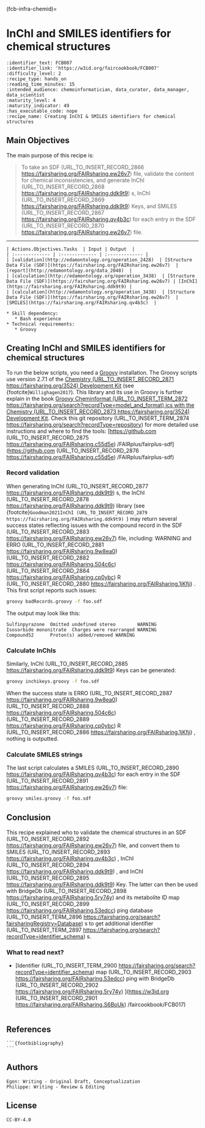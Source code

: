(fcb-infra-chemid)=
# InChI and SMILES identifiers for chemical structures



````{panels_fairplus}
:identifier_text: FCB007
:identifier_link: 'https://w3id.org/faircookbook/FCB007'
:difficulty_level: 2
:recipe_type: hands_on
:reading_time_minutes: 15
:intended_audience: chemoinformatician, data_curator, data_manager, data_scientist  
:maturity_level: 4
:maturity_indicator: 49
:has_executable_code: nope
:recipe_name: Creating InChI & SMILES identifiers for chemical structures 
```` 

## Main Objectives

The main purpose of this recipe is:

> To take an SDF (URL_TO_INSERT_RECORD_2866 https://fairsharing.org/FAIRsharing.ew26v7)  file, validate the content for chemical inconsistencies, and generate
> InChI (URL_TO_INSERT_RECORD_2868 https://fairsharing.org/FAIRsharing.ddk9t9) s, InChI (URL_TO_INSERT_RECORD_2869 https://fairsharing.org/FAIRsharing.ddk9t9) Keys, and SMILES (URL_TO_INSERT_RECORD_2867 https://fairsharing.org/FAIRsharing.qv4b3c)  for each entry in the SDF (URL_TO_INSERT_RECORD_2870 https://fairsharing.org/FAIRsharing.ew26v7)  file.

---

```{tabbed} FAIRification Objectives, Inputs and Outputs
| Actions.Objectives.Tasks  | Input | Output  |
| :------------- | :------------- | :------------- |
| [validation](http://edamontology.org/operation_2428)  | [Structure Data File (SDF)](https://fairsharing.org/FAIRsharing.ew26v7)  | [report](http://edamontology.org/data_2048)  |
| [calculation](http://edamontology.org/operation_3438)  | [Structure Data File (SDF)](https://fairsharing.org/FAIRsharing.ew26v7) | [InChI](https://fairsharing.org/FAIRsharing.ddk9t9) |
| [calculation](http://edamontology.org/operation_3438)  | [Structure Data File (SDF)](https://fairsharing.org/FAIRsharing.ew26v7)  | [SMILES](https://fairsharing.org/FAIRsharing.qv4b3c)  |
```
```{tabbed} Requirements
* Skill dependency:
   * Bash experience
* Technical requirements:
   * Groovy
```

## Creating InChI and SMILES identifiers for chemical structures

To run the below scripts, you need a [Groovy](https://groovy.apache.org/download.html) installation.
The Groovy scripts use version 2.7.1 of the [Chemistry (URL_TO_INSERT_RECORD_2871 https://fairsharing.org/3524)  Development Kit](https://cdk.github.io/)
(see {footcite}`Willighagen2017`). This library and its use in Groovy is further explain in
the book [Groovy Cheminformat (URL_TO_INSERT_TERM_2872 https://fairsharing.org/search?recordType=model_and_format) ics with the Chemistry (URL_TO_INSERT_RECORD_2873 https://fairsharing.org/3524)  Development Kit](https://egonw.github.io/cdkbook/).
Check this git repository (URL_TO_INSERT_TERM_2874 https://fairsharing.org/search?recordType=repository)  for more detailed use instructions and where to find the tools:
[https://github.com (URL_TO_INSERT_RECORD_2875 https://fairsharing.org/FAIRsharing.c55d5e) /FAIRplus/fairplus-sdf](https://github.com (URL_TO_INSERT_RECORD_2876 https://fairsharing.org/FAIRsharing.c55d5e) /FAIRplus/fairplus-sdf)

### Record validation

When generating InChI (URL_TO_INSERT_RECORD_2877 https://fairsharing.org/FAIRsharing.ddk9t9) s, the InChI (URL_TO_INSERT_RECORD_2878 https://fairsharing.org/FAIRsharing.ddk9t9)  library (see {footcite}`Goodman2021InChI (URL_TO_INSERT_RECORD_2879 https://fairsharing.org/FAIRsharing.ddk9t9) `) may return several success states reflecting issues with
the compound record in the SDF (URL_TO_INSERT_RECORD_2883 https://fairsharing.org/FAIRsharing.ew26v7)  file, including: WARNING and ERRO (URL_TO_INSERT_RECORD_2881 https://fairsharing.org/FAIRsharing.9w8ea0)  (URL_TO_INSERT_RECORD_2882 https://fairsharing.org/FAIRsharing.504c6c)  (URL_TO_INSERT_RECORD_2884 https://fairsharing.org/FAIRsharing.cp0ybc) R (URL_TO_INSERT_RECORD_2880 https://fairsharing.org/FAIRsharing.1jKfji) . This first script reports such issues:

```bash
groovy badRecords.groovy -f foo.sdf
```

The output may look like this:

```
Sulfinpyrazone  Omitted undefined stereo        WARNING
Isosorbide mononitrate  Charges were rearranged WARNING
Compound52      Proton(s) added/removed WARNING
```

### Calculate InChls

Similarly, InChI (URL_TO_INSERT_RECORD_2885 https://fairsharing.org/FAIRsharing.ddk9t9) Keys can be generated:

```bash
groovy inchikeys.groovy -f foo.sdf
```

When the success state is ERRO (URL_TO_INSERT_RECORD_2887 https://fairsharing.org/FAIRsharing.9w8ea0)  (URL_TO_INSERT_RECORD_2888 https://fairsharing.org/FAIRsharing.504c6c)  (URL_TO_INSERT_RECORD_2889 https://fairsharing.org/FAIRsharing.cp0ybc) R (URL_TO_INSERT_RECORD_2886 https://fairsharing.org/FAIRsharing.1jKfji) , nothing is outputted.

### Calculate SMILES strings

The last script calculates a SMILES (URL_TO_INSERT_RECORD_2890 https://fairsharing.org/FAIRsharing.qv4b3c)  for each entry in the SDF (URL_TO_INSERT_RECORD_2891 https://fairsharing.org/FAIRsharing.ew26v7)  file:

```bash
groovy smiles.groovy -f foo.sdf
```

## Conclusion

This recipe explained who to validate the chemical structures in an SDF (URL_TO_INSERT_RECORD_2892 https://fairsharing.org/FAIRsharing.ew26v7)  file,
and convert them to SMILES (URL_TO_INSERT_RECORD_2893 https://fairsharing.org/FAIRsharing.qv4b3c) , InChI (URL_TO_INSERT_RECORD_2894 https://fairsharing.org/FAIRsharing.ddk9t9) , and InChI (URL_TO_INSERT_RECORD_2895 https://fairsharing.org/FAIRsharing.ddk9t9) Key. The latter can then be used
with BridgeDb (URL_TO_INSERT_RECORD_2898 https://fairsharing.org/FAIRsharing.5ry74y)  and its metabolite ID map (URL_TO_INSERT_RECORD_2899 https://fairsharing.org/FAIRsharing.53edcc) ping database (URL_TO_INSERT_TERM_2896 https://fairsharing.org/search?fairsharingRegistry=Database) s to get additional identifier (URL_TO_INSERT_TERM_2897 https://fairsharing.org/search?recordType=identifier_schema) s.

### What to read next?

* [Identifier (URL_TO_INSERT_TERM_2900 https://fairsharing.org/search?recordType=identifier_schema)  map (URL_TO_INSERT_RECORD_2903 https://fairsharing.org/FAIRsharing.53edcc) ping with BridgeDb (URL_TO_INSERT_RECORD_2902 https://fairsharing.org/FAIRsharing.5ry74y) ](https://w3id.org (URL_TO_INSERT_RECORD_2901 https://fairsharing.org/FAIRsharing.S6BoUk) /faircookbook/FCB017)

````{rdmkit_panel}
````


## References

````{dropdown} **References**
```{footbibliography}
```
````

## Authors

````{authors_fairplus}
Egon: Writing - Original Draft, Conceptualization
Philippe: Writing - Review & Editing
````


## License

````{license_fairplus}
CC-BY-4.0
````

